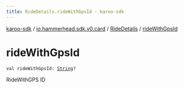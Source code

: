 ```yaml
---
title: RideDetails.rideWithGpsId - karoo-sdk
---
```


[karoo-sdk](../../index.html) / [io.hammerhead.sdk.v0.card](../index.html) / [RideDetails](index.html) / [rideWithGpsId](./ride-with-gps-id.html)

# rideWithGpsId

`val rideWithGpsId: `[`String`](https://kotlinlang.org/api/latest/jvm/stdlib/kotlin/-string/index.html)`?`

RideWithGPS ID

